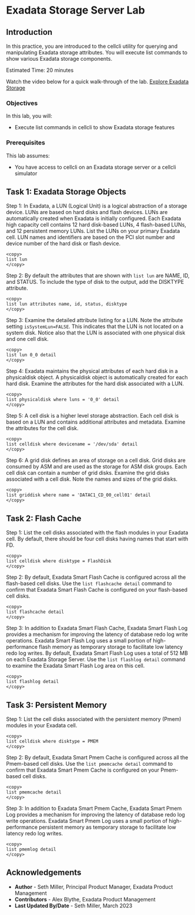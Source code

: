 # Exadata Storage Server Lab

## Introduction

In this practice, you are introduced to the cellcli utility for querying and manipulating Exadata storage attributes. You will execute list commands to show various Exadata storage components.

Estimated Time: 20 minutes

Watch the video below for a quick walk-through of the lab.
[Explore Exadata Storage](videohub:1_hb8at2jb)

### Objectives

In this lab, you will:
* Execute list commands in cellcli to show Exadata storage features

### Prerequisites

This lab assumes:
* You have access to cellcli on an Exadata storage server or a cellcli simulator

## Task 1: Exadata Storage Objects

Step 1: In Exadata, a LUN (Logical Unit) is a logical abstraction of a storage device. LUNs are based on hard disks and flash devices. LUNs are automatically created when Exadata is initially configured. Each Exadata high capacity cell contains 12 hard disk-based LUNs, 4 flash-based LUNs, and 12 persistent memory LUNs. List the LUNs on your primary Exadata cell. LUN names and identifiers are based on the PCI slot number and device number of the hard disk or flash device.
```text
<copy>
list lun
</copy>
```

Step 2: By default the attributes that are shown with `list lun` are NAME, ID, and STATUS. To include the type of disk to the output, add the DISKTYPE attribute.
```text
<copy>
list lun attributes name, id, status, disktype
</copy>
```

Step 3: Examine the detailed attribute listing for a LUN. Note the attribute setting `isSystemLun=FALSE`. This indicates that the LUN is not located on a system disk. Notice also that the LUN is associated with one physical disk and one cell disk.
```text
<copy>
list lun 0_0 detail
</copy>
```

Step 4: Exadata maintains the physical attributes of each hard disk in a physicaldisk object. A physicaldisk object is automatically created for each hard disk. Examine the attributes for the hard disk associated with a LUN.
```text
<copy>
list physicaldisk where luns = '0_0' detail
</copy>
```

Step 5: A cell disk is a higher level storage abstraction. Each cell disk is based on a LUN and contains additional attributes and metadata. Examine the attributes for the cell disk.
```text
<copy>
list celldisk where devicename = '/dev/sda' detail
</copy>
```

Step 6: A grid disk defines an area of storage on a cell disk. Grid disks are consumed by ASM and are used as the storage for ASM disk groups. Each cell disk can contain a number of grid disks. Examine the grid disks associated with a cell disk. Note the names and sizes of the grid disks.
```text
<copy>
list griddisk where name = 'DATAC1_CD_00_cell01' detail
</copy>
```

## Task 2: Flash Cache

Step 1: List the cell disks associated with the flash modules in your Exadata cell. By default, there should be four cell disks having names that start with FD.
```text
<copy>
list celldisk where disktype = FlashDisk
</copy>
```

Step 2: By default, Exadata Smart Flash Cache is configured across all the flash-based cell disks. Use the `list flashcache detail` command to confirm that Exadata Smart Flash Cache is configured on your flash-based cell disks.
```text
<copy>
list flashcache detail
</copy>
```

Step 3: In addition to Exadata Smart Flash Cache, Exadata Smart Flash Log provides a mechanism for improving the latency of database redo log write operations. Exadata Smart Flash Log uses a small portion of high-performance flash memory as temporary storage to facilitate low latency redo log writes. By default, Exadata Smart Flash Log uses a total of 512 MB on each Exadata Storage Server. Use the `list flashlog detail` command to examine the Exadata Smart Flash Log area on this cell.
```text
<copy>
list flashlog detail
</copy>
```

## Task 3: Persistent Memory

Step 1: List the cell disks associated with the persistent memory (Pmem) modules in your Exadata cell.
```text
<copy>
list celldisk where disktype = PMEM
</copy>
```

Step 2: By default, Exadata Smart Pmem Cache is configured across all the Pmem-based cell disks. Use the `list pmemcache detail` command to confirm that Exadata Smart Pmem Cache is configured on your Pmem-based cell disks.
```text
<copy>
list pmemcache detail
</copy>
```

Step 3: In addition to Exadata Smart Pmem Cache, Exadata Smart Pmem Log provides a mechanism for improving the latency of database redo log write operations. Exadata Smart Pmem Log uses a small portion of high-performance persistent memory as temporary storage to facilitate low latency redo log writes.
```text
<copy>
list pmemlog detail
</copy>
```

## Acknowledgements
* **Author** - Seth Miller, Principal Product Manager, Exadata Product Management
* **Contributors** - Alex Blythe, Exadata Product Management
* **Last Updated By/Date** - Seth Miller, March 2023